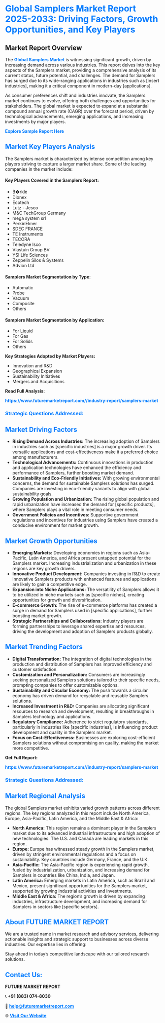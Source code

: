 <h1 style="color: #007BFF;">Global Samplers Market Report 2025-2033: Driving Factors, Growth Opportunities, and Key Players</h1>

<section id="overview">
<h2>Market Report Overview</h2>
<p>The <a href="https://www.futuremarketreport.com//industry-report/samplers-market" style="color: #007BFF; text-decoration: none;"><strong>Global Samplers Market</strong></a> is witnessing significant growth, driven by increasing demand across various industries. This report delves into the key aspects of the Samplers market, providing a comprehensive analysis of its current status, future potential, and challenges. The demand for Samplers has surged due to its wide-ranging applications in industries such as [insert industries], making it a critical component in modern-day [applications].</p>
<p>As consumer preferences shift and industries innovate, the Samplers market continues to evolve, offering both challenges and opportunities for stakeholders. The global market is expected to expand at a substantial compound annual growth rate (CAGR) over the forecast period, driven by technological advancements, emerging applications, and increasing investments by major players.</p>
</section>

<section id="overview">
<p><a href="https://www.futuremarketreport.com//request-sample/reportId=47473" style="color: #007BFF; text-decoration: none;"><strong>Explore Sample Report Here</strong></a></p>
</section>

<section id="key-players">
<h2 style="color: #007BFF;">Market Key Players Analysis</h2>
<p>The Samplers market is characterized by intense competition among key players striving to capture a larger market share. Some of the leading companies in the market include:</p>
<h4>Key Players Covered in the Samplers Report:</h4>
<ul><li>B�rkle</li><li>Dionex</li><li>Ecotech</li><li>Lutz - Jesco</li><li>M&amp;C TechGroup Germany</li><li>mega system srl</li><li>PerkinElmer</li><li>SDEC FRANCE</li><li>TE Instruments</li><li>TECORA</li><li>Teledyne Isco</li><li>Vlastuin Group BV</li><li>YSI Life Sciences</li><li>Zeppelin Silos &amp; Systems</li><li>Advion Ltd</li></ul>
<h4>Samplers Market Segmentation by Type:</h4>
<ul><li>Automatic</li><li>Probe</li><li>Vacuum</li><li>Composite</li><li>Others</li></ul>

<h4>Samplers Market Segmentation by Application:</h4>
<ul><li>For Liquid</li><li>For Gas</li><li>For Solids</li><li>Others</li></ul>
<p><strong>Key Strategies Adopted by Market Players:</strong></p>
<ul>
<li>Innovation and R&D</li>
<li>Geographical Expansion</li>
<li>Sustainability Initiatives</li>
<li>Mergers and Acquisitions</li>
</ul>
</section>

<section>
<p><strong>Read Full Analysis: </strong></p><a href="https://www.futuremarketreport.com//industry-report/samplers-market" style="color: #007BFF; text-decoration: none;"><strong>https://www.futuremarketreport.com//industry-report/samplers-market</strong></a>
<h3 style="color: #007BFF;">Strategic Questions Addressed:</h3>
</section>

<section id="driving-factors">
<h2 style="color: #007BFF;">Market Driving Factors</h2>
<ul>
<li><strong>Rising Demand Across Industries:</strong> The increasing adoption of Samplers in industries such as [specific industries] is a major growth driver. Its versatile applications and cost-effectiveness make it a preferred choice among manufacturers.</li>
<li><strong>Technological Advancements:</strong> Continuous innovations in production and application technologies have enhanced the efficiency and performance of Samplers, further boosting market demand.</li>
<li><strong>Sustainability and Eco-Friendly Initiatives:</strong> With growing environmental concerns, the demand for sustainable Samplers solutions has surged. Companies are investing in eco-friendly variants to align with global sustainability goals.</li>
<li><strong>Growing Population and Urbanization:</strong> The rising global population and rapid urbanization have increased the demand for [specific products], where Samplers plays a vital role in meeting consumer needs.</li>
<li><strong>Government Policies and Incentives:</strong> Supportive government regulations and incentives for industries using Samplers have created a conducive environment for market growth.</li>
</ul>
</section>

<section id="growth-opportunities">
<h2 style="color: #007BFF;">Market Growth Opportunities</h2>
<ul>
<li><strong>Emerging Markets:</strong> Developing economies in regions such as Asia-Pacific, Latin America, and Africa present untapped potential for the Samplers market. Increasing industrialization and urbanization in these regions are key growth drivers.</li>
<li><strong>Innovative Product Development:</strong> Companies investing in R&D to create innovative Samplers products with enhanced features and applications are likely to gain a competitive edge.</li>
<li><strong>Expansion into Niche Applications:</strong> The versatility of Samplers allows it to be utilized in niche markets such as [specific niches], creating opportunities for growth and diversification.</li>
<li><strong>E-commerce Growth:</strong> The rise of e-commerce platforms has created a surge in demand for Samplers used in [specific applications], further boosting market growth.</li>
<li><strong>Strategic Partnerships and Collaborations:</strong> Industry players are forming partnerships to leverage shared expertise and resources, driving the development and adoption of Samplers products globally.</li>
</ul>
</section>

<section id="trending-factors">
<h2 style="color: #007BFF;">Market Trending Factors</h2>
<ul>
<li><strong>Digital Transformation:</strong> The integration of digital technologies in the production and distribution of Samplers has improved efficiency and customer satisfaction.</li>
<li><strong>Customization and Personalization:</strong> Consumers are increasingly seeking personalized Samplers solutions tailored to their specific needs, prompting companies to offer customizable options.</li>
<li><strong>Sustainability and Circular Economy:</strong> The push towards a circular economy has driven demand for recyclable and reusable Samplers solutions.</li>
<li><strong>Increased Investment in R&D:</strong> Companies are allocating significant resources to research and development, resulting in breakthroughs in Samplers technology and applications.</li>
<li><strong>Regulatory Compliance:</strong> Adherence to strict regulatory standards, particularly in industries like [specific industries], is influencing product development and quality in the Samplers market.</li>
<li><strong>Focus on Cost-Effectiveness:</strong> Businesses are exploring cost-efficient Samplers solutions without compromising on quality, making the market more competitive.</li>
</ul>
</section>

<section>
<p><strong>Get Full Report: </strong></p><a href="https://www.futuremarketreport.com//industry-report/samplers-market" style="color: #007BFF; text-decoration: none;"><strong>https://www.futuremarketreport.com//industry-report/samplers-market</strong></a>
<h3 style="color: #007BFF;">Strategic Questions Addressed:</h3>
</section>


<section id="regional-analysis">
<h2 style="color: #007BFF;">Market Regional Analysis</h2>
<p>The global Samplers market exhibits varied growth patterns across different regions. The key regions analyzed in this report include North America, Europe, Asia-Pacific, Latin America, and the Middle East & Africa:</p>
<ul>
<li><strong>North America:</strong> This region remains a dominant player in the Samplers market due to its advanced industrial infrastructure and high adoption of new technologies. The U.S. and Canada are leading markets in this region.</li>
<li><strong>Europe:</strong> Europe has witnessed steady growth in the Samplers market, driven by stringent environmental regulations and a focus on sustainability. Key countries include Germany, France, and the U.K.</li>
<li><strong>Asia-Pacific:</strong> The Asia-Pacific region is experiencing rapid growth, fueled by industrialization, urbanization, and increasing demand for Samplers in countries like China, India, and Japan.</li>
<li><strong>Latin America:</strong> Emerging markets in Latin America, such as Brazil and Mexico, present significant opportunities for the Samplers market, supported by growing industrial activities and investments.</li>
<li><strong>Middle East & Africa:</strong> The region’s growth is driven by expanding industries, infrastructure development, and increasing demand for Samplers in sectors like [specific sectors].</li>
</ul>
</section>

<footer>
<h2 style="color: #007BFF;">About FUTURE MARKET REPORT</h2>
<p>We are a trusted name in market research and advisory services, delivering actionable insights and strategic support to businesses across diverse industries. Our expertise lies in offering:</p>

<p>Stay ahead in today’s competitive landscape with our tailored research solutions.</p>

<h2 style="color: #007BFF;">Contact Us:</h2>
<p><strong>FUTURE MARKET REPORT</strong></p>
<p>📞 <strong>+91 (883) 074-8030</strong></p>
<p>📧 <strong><a href="mailto:help@futuremarketreport.com" style="color: #007BFF;">help@futuremarketreport.com</a></strong></p>
<p>🌐 <strong><a href="https://www.futuremarketreport.com/" style="color: #007BFF;">Visit Our Website</a></strong></p>
</footer>